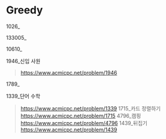 # Greedy
1026_
>

133005_
>

10610_
>

1946_신입 사원
> https://www.acmicpc.net/problem/1946

1789_
>

1339_단어 수학
> https://www.acmicpc.net/problem/1339
1715_카드 정렬하기
> https://www.acmicpc.net/problem/1715
4796_캠핑
> https://www.acmicpc.net/problem/4796
1439_뒤집기
> https://www.acmicpc.net/problem/1439
